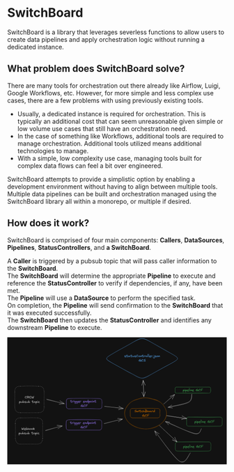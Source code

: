 # SwitchBoard

SwitchBoard is a library that leverages severless functions to allow users to create data pipelines and apply orchestration logic without running a dedicated instance.

## What problem does SwitchBoard solve?

There are many tools for orchestration out there already like Airflow, Luigi, Google Workflows, etc. However, for more simple and less complex use cases, there are a few problems with using previously existing tools.
* Usually, a dedicated instance is required for orchestration. This is typically an additional cost that can seem unreasonable given simple or low volume use cases that still have an orchestration need.
* In the case of something like Workflows, additional tools are required to manage orchestration. Additional tools utilized means additional technologies to manage.
* With a simple, low complexity use case, managing tools built for complex data flows can feel a bit over engineered.  

SwitchBoard attempts to provide a simplistic option by enabling a development environment without having to align between multiple tools. 
Multiple data pipelines can be built and orchestration managed using the SwitchBoard library all within a monorepo, or multiple if desired.

## How does it work?

SwitchBoard is comprised of four main components: **Callers**, **DataSources**, **Pipelines**, **StatusControllers**, and **a SwitchBoard**.  
  
A **Caller** is triggered by a pubsub topic that will pass caller information to the **SwitchBoard**.  
The **SwitchBoard** will determine the appropriate **Pipeline** to execute and reference the **StatusController** to verify if dependencies, if any, have been met.  
The **Pipeline** will use a **DataSource** to perform the specified task.  
On completion, the **Pipeline** will send confirmation to the **SwitchBoard** that it was executed successfully.  
The **SwitchBoard** then updates the **StatusController** and identifies any downstream **Pipeline** to execute.  
  
![Diagram](SwitchBoard.PNG)

